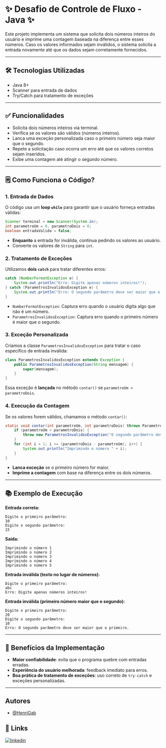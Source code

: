 # ✨ Desafio de Controle de Fluxo - Java ✨

Este projeto implementa um sistema que solicita dois números inteiros do usuário e imprime uma contagem baseada na diferença entre esses números. Caso os valores informados sejam inválidos, o sistema solicita a entrada novamente até que os dados sejam corretamente fornecidos.

---

## 🛠️ Tecnologias Utilizadas
- Java 8+
- Scanner para entrada de dados
- Try/Catch para tratamento de exceções

---

## ✅ Funcionalidades
- Solicita dois números inteiros via terminal.
- Verifica se os valores são válidos (números inteiros).
- Lanca uma exceção personalizada caso o primeiro número seja maior que o segundo.
- Repete a solicitação caso ocorra um erro até que os valores corretos sejam inseridos.
- Exibe uma contagem até atingir o segundo número.

---

## 🗒️ Como Funciona o Código?

### 1. **Entrada de Dados**
O código usa um **loop `while`** para garantir que o usuário forneça entradas válidas:
```java
Scanner terminal = new Scanner(System.in);
int parametroUm = 0, parametroDois = 0;
boolean entradaValida = false;
```
- **Enquanto** a entrada for inválida, continua pedindo os valores ao usuário.
- Converte os valores de `String` para `int`.

### 2. **Tratamento de Exceções**
Utilizamos **dois `catch`** para tratar diferentes erros:
```java
catch (NumberFormatException e) {
    System.out.println("Erro: Digite apenas números inteiros!");
} catch (ParametrosInvalidosException e) {
    System.out.println("Erro: O segundo parâmetro deve ser maior que o primeiro.");
}
```
- `NumberFormatException`: Captura erro quando o usuário digita algo que não é um número.
- `ParametrosInvalidosException`: Captura erro quando o primeiro número é maior que o segundo.

### 3. **Exceção Personalizada**
Criamos a classe `ParametrosInvalidosException` para tratar o caso específico de entrada inválida:
```java
class ParametrosInvalidosException extends Exception {
    public ParametrosInvalidosException(String mensagem) {
        super(mensagem);
    }
}
```
Essa exceção é **lançada** no método `contar()` se `parametroUm > parametroDois`.

### 4. **Execução da Contagem**
Se os valores forem válidos, chamamos o método `contar()`:
```java
static void contar(int parametroUm, int parametroDois) throws ParametrosInvalidosException {
    if (parametroUm > parametroDois) {
        throw new ParametrosInvalidosException("O segundo parâmetro deve ser maior que o primeiro.");
    }
    for (int i = 1; i <= (parametroDois - parametroUm); i++) {
        System.out.println("Imprimindo o número " + i);
    }
}
```
- **Lanca exceção** se o primeiro número for maior.
- **Imprime a contagem** com base na diferença entre os dois números.

---

## 📚 Exemplo de Execução

**Entrada correta:**
```
Digite o primeiro parâmetro:
10
Digite o segundo parâmetro:
15
```
**Saída:**
```
Imprimindo o número 1
Imprimindo o número 2
Imprimindo o número 3
Imprimindo o número 4
Imprimindo o número 5
```

**Entrada inválida (texto no lugar de números):**
```
Digite o primeiro parâmetro:
abc
Erro: Digite apenas números inteiros!
```

**Entrada inválida (primeiro número maior que o segundo):**
```
Digite o primeiro parâmetro:
20
Digite o segundo parâmetro:
10
Erro: O segundo parâmetro deve ser maior que o primeiro.
```

---

## 🚀 Benefícios da Implementação
- **Maior confiabilidade**: evita que o programa quebre com entradas erradas.
- **Experiência do usuário melhorada**: feedback imediato para erros.
- **Boa prática de tratamento de exceções**: uso correto de `try-catch` e exceções personalizadas.

---



## Autores

- [@HenriGab](https://github.com/HenriGab)




## 🔗 Links

[![linkedin](https://img.shields.io/badge/linkedin-0A66C2?style=for-the-badge&logo=linkedin&logoColor=white)](https://www.linkedin.com/)
